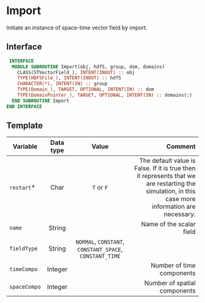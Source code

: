 # Import

Initiate an instance of space-time vector field by import.

## Interface

```fortran
 INTERFACE
  MODULE SUBROUTINE Import(obj, hdf5, group, dom, domains)
    CLASS(STVectorField_), INTENT(INOUT) :: obj
    TYPE(HDF5File_), INTENT(INOUT) :: hdf5
    CHARACTER(*), INTENT(IN) :: group
    TYPE(Domain_), TARGET, OPTIONAL, INTENT(IN) :: dom
    TYPE(DomainPointer_), TARGET, OPTIONAL, INTENT(IN) :: domains(:)
  END SUBROUTINE Import
END INTERFACE
```

## Template

| Variable     | Data type |                          Value                          |                                                                                                                                          Comment |
| ------------ | :-------: | :-----------------------------------------------------: | -----------------------------------------------------------------------------------------------------------------------------------------------: |
| `restart`*   |   Char    |                       `T` or `F`                        | The default value is False. If it is true then it represents that we are restarting the simulation, in this case more information are necessary. |
| `name`       |  String   |                                                         |                                                                                                                         Name of the scalar field |
| `fieldType`  |  String   | `NORMAL`, `CONSTANT`, `CONSTANT_SPACE`, `CONSTANT_TIME` |                                                                                                                                                  |
| `timeCompo`  |  Integer  |                                                         |                                                                                                                        Number of time components |
| `spaceCompo` |  Integer  |                                                         |                                                                                                                     Number of spatial components |

